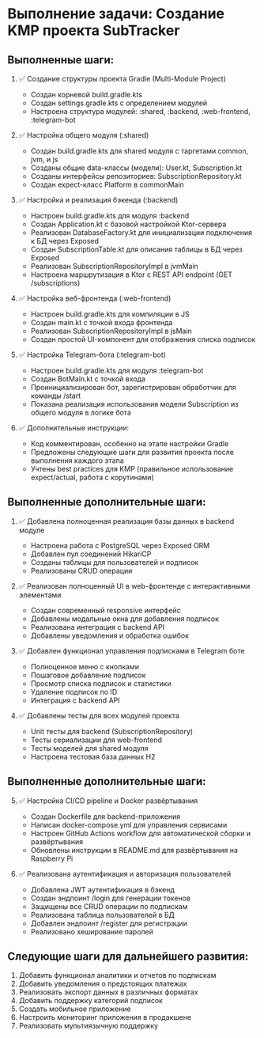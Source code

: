 # Выполнение задачи: Создание KMP проекта SubTracker

## Выполненные шаги:

1. ✅ Создание структуры проекта Gradle (Multi-Module Project)
   - Создан корневой build.gradle.kts
   - Создан settings.gradle.kts с определением модулей
   - Настроена структура модулей: :shared, :backend, :web-frontend, :telegram-bot

2. ✅ Настройка общего модуля (:shared)
   - Создан build.gradle.kts для shared модуля с таргетами common, jvm, и js
   - Созданы общие data-классы (модели): User.kt, Subscription.kt
   - Созданы интерфейсы репозиториев: SubscriptionRepository.kt
   - Создан expect-класс Platform в commonMain

3. ✅ Настройка и реализация бэкенда (:backend)
   - Настроен build.gradle.kts для модуля :backend
   - Создан Application.kt с базовой настройкой Ktor-сервера
   - Реализован DatabaseFactory.kt для инициализации подключения к БД через Exposed
   - Создан SubscriptionTable.kt для описания таблицы в БД через Exposed
   - Реализован SubscriptionRepositoryImpl в jvmMain
   - Настроена маршрутизация в Ktor с REST API endpoint (GET /subscriptions)

4. ✅ Настройка веб-фронтенда (:web-frontend)
   - Настроен build.gradle.kts для компиляции в JS
   - Создан main.kt с точкой входа фронтенда
   - Реализован SubscriptionRepositoryImpl в jsMain
   - Создан простой UI-компонент для отображения списка подписок

5. ✅ Настройка Telegram-бота (:telegram-bot)
   - Настроен build.gradle.kts для модуля :telegram-bot
   - Создан BotMain.kt с точкой входа
   - Проинициализирован бот, зарегистрирован обработчик для команды /start
   - Показана реализация использования модели Subscription из общего модуля в логике бота

6. ✅ Дополнительные инструкции:
   - Код комментирован, особенно на этапе настройки Gradle
   - Предложены следующие шаги для развития проекта после выполнения каждого этапа
   - Учтены best practices для KMP (правильное использование expect/actual, работа с корутинами)

## Выполненные дополнительные шаги:

1. ✅ Добавлена полноценная реализация базы данных в backend модуле
   - Настроена работа с PostgreSQL через Exposed ORM
   - Добавлен пул соединений HikariCP
   - Созданы таблицы для пользователей и подписок
   - Реализованы CRUD операции

2. ✅ Реализован полноценный UI в web-фронтенде с интерактивными элементами
   - Создан современный responsive интерфейс
   - Добавлены модальные окна для добавления подписок
   - Реализована интеграция с backend API
   - Добавлены уведомления и обработка ошибок

3. ✅ Добавлен функционал управления подписками в Telegram боте
   - Полноценное меню с кнопками
   - Пошаговое добавление подписок
   - Просмотр списка подписок и статистики
   - Удаление подписок по ID
   - Интеграция с backend API

4. ✅ Добавлены тесты для всех модулей проекта
   - Unit тесты для backend (SubscriptionRepository)
   - Тесты сериализации для web-frontend
   - Тесты моделей для shared модуля
   - Настроена тестовая база данных H2

## Выполненные дополнительные шаги:

5. ✅ Настройка CI/CD pipeline и Docker развёртывания
    - Создан Dockerfile для backend-приложения
    - Написан docker-compose.yml для управления сервисами
    - Настроен GitHub Actions workflow для автоматической сборки и развёртывания
    - Обновлены инструкции в README.md для развёртывания на Raspberry Pi

6. ✅ Реализована аутентификация и авторизация пользователей
    - Добавлена JWT аутентификация в бэкенд
    - Создан эндпоинт /login для генерации токенов
    - Защищены все CRUD операции по подпискам
    - Реализована таблица пользователей в БД
    - Добавлен эндпоинт /register для регистрации
    - Реализовано хеширование паролей

## Следующие шаги для дальнейшего развития:

1. Добавить функционал аналитики и отчетов по подпискам
2. Добавить уведомления о предстоящих платежах
3. Реализовать экспорт данных в различных форматах
4. Добавить поддержку категорий подписок
5. Создать мобильное приложение
6. Настроить мониторинг приложения в продакшене
7. Реализовать мультиязычную поддержку
